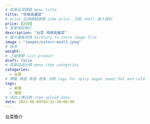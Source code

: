 ```yaml
---
# 菜單品項標題 menu title 
title: "培根高麗菜"
# price 品項價錢標價 item price ,交給 shell 差入資料
price: [260] 
# 菜單項目簡介 
description: "台菜 培根高麗菜"
# 圖片檔案目錄 diretory to store image file
image : "images/estern-meal2.jpeg"
# 排序
weight: 
# 上架開關 list product 
draft: false
# 菜單品項分類 menu item categories 
categories:
  - 台菜
# 標籤 辣度 素食 甜食 冷熱 tags for spicy vegan sweet hot and cold 
tags:
  - 素食
  - 辣度
# 項目上傳日期 item upload date 
date: 2023-08-09T04:32:36+08:00
---
```


台菜簡介
